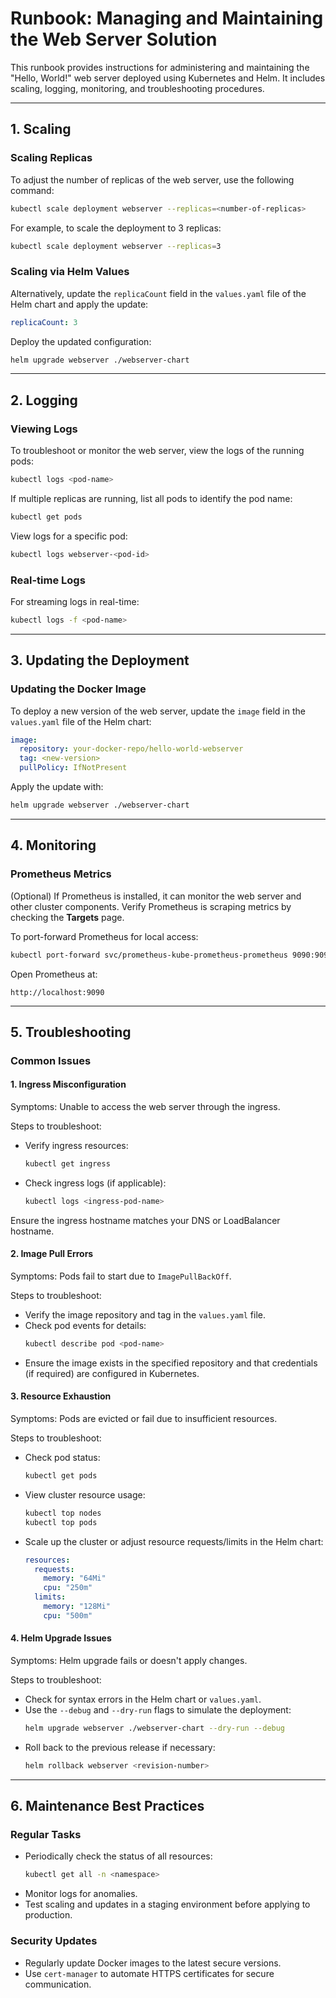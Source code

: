 
# **Runbook: Managing and Maintaining the Web Server Solution**

This runbook provides instructions for administering and maintaining the "Hello, World!" web server deployed using Kubernetes and Helm. It includes scaling, logging, monitoring, and troubleshooting procedures.

---

## **1. Scaling**

### **Scaling Replicas**
To adjust the number of replicas of the web server, use the following command:

```bash
kubectl scale deployment webserver --replicas=<number-of-replicas>
```

For example, to scale the deployment to 3 replicas:

```bash
kubectl scale deployment webserver --replicas=3
```

### **Scaling via Helm Values**
Alternatively, update the `replicaCount` field in the `values.yaml` file of the Helm chart and apply the update:

```yaml
replicaCount: 3
```

Deploy the updated configuration:

```bash
helm upgrade webserver ./webserver-chart
```

---

## **2. Logging**

### **Viewing Logs**
To troubleshoot or monitor the web server, view the logs of the running pods:

```bash
kubectl logs <pod-name>
```

If multiple replicas are running, list all pods to identify the pod name:

```bash
kubectl get pods
```

View logs for a specific pod:

```bash
kubectl logs webserver-<pod-id>
```

### **Real-time Logs**
For streaming logs in real-time:

```bash
kubectl logs -f <pod-name>
```

---

## **3. Updating the Deployment**

### **Updating the Docker Image**
To deploy a new version of the web server, update the `image` field in the `values.yaml` file of the Helm chart:

```yaml
image:
  repository: your-docker-repo/hello-world-webserver
  tag: <new-version>
  pullPolicy: IfNotPresent
```

Apply the update with:

```bash
helm upgrade webserver ./webserver-chart
```

---

## **4. Monitoring**

### **Prometheus Metrics**
(Optional) If Prometheus is installed, it can monitor the web server and other cluster components. Verify Prometheus is scraping metrics by checking the **Targets** page.

To port-forward Prometheus for local access:

```bash
kubectl port-forward svc/prometheus-kube-prometheus-prometheus 9090:9090 -n kube-system
```

Open Prometheus at:

```plaintext
http://localhost:9090
```

---

## **5. Troubleshooting**

### **Common Issues**
#### **1. Ingress Misconfiguration**
Symptoms: Unable to access the web server through the ingress.

Steps to troubleshoot:
- Verify ingress resources:
  ```bash
  kubectl get ingress
  ```
- Check ingress logs (if applicable):
  ```bash
  kubectl logs <ingress-pod-name>
  ```

Ensure the ingress hostname matches your DNS or LoadBalancer hostname.

#### **2. Image Pull Errors**
Symptoms: Pods fail to start due to `ImagePullBackOff`.

Steps to troubleshoot:
- Verify the image repository and tag in the `values.yaml` file.
- Check pod events for details:
  ```bash
  kubectl describe pod <pod-name>
  ```
- Ensure the image exists in the specified repository and that credentials (if required) are configured in Kubernetes.

#### **3. Resource Exhaustion**
Symptoms: Pods are evicted or fail due to insufficient resources.

Steps to troubleshoot:
- Check pod status:
  ```bash
  kubectl get pods
  ```
- View cluster resource usage:
  ```bash
  kubectl top nodes
  kubectl top pods
  ```
- Scale up the cluster or adjust resource requests/limits in the Helm chart:
  ```yaml
  resources:
    requests:
      memory: "64Mi"
      cpu: "250m"
    limits:
      memory: "128Mi"
      cpu: "500m"
  ```

#### **4. Helm Upgrade Issues**
Symptoms: Helm upgrade fails or doesn't apply changes.

Steps to troubleshoot:
- Check for syntax errors in the Helm chart or `values.yaml`.
- Use the `--debug` and `--dry-run` flags to simulate the deployment:
  ```bash
  helm upgrade webserver ./webserver-chart --dry-run --debug
  ```
- Roll back to the previous release if necessary:
  ```bash
  helm rollback webserver <revision-number>
  ```

---

## **6. Maintenance Best Practices**

### **Regular Tasks**
- Periodically check the status of all resources:
  ```bash
  kubectl get all -n <namespace>
  ```
- Monitor logs for anomalies.
- Test scaling and updates in a staging environment before applying to production.

### **Security Updates**
- Regularly update Docker images to the latest secure versions.
- Use `cert-manager` to automate HTTPS certificates for secure communication.

